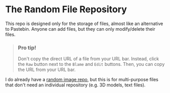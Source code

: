 # The Random File Repository
This repo is designed only for the storage of files, almost like an alternative to Pastebin. Anyone can add files, but they can only modify/delete their files.
> ### Pro tip!
> Don't copy the direct URL of a file from your URL bar. Instead, click the `Raw` button next to the `Blame` and `Edit` buttons. Then, you can copy the URL from your URL bar. 

I do already have a [random image repo](https://github.com/ReallyBadDeveloper/random-image-repo), but this is for multi-purpose files that don't need an individual repository (e.g. 3D models, text files).

